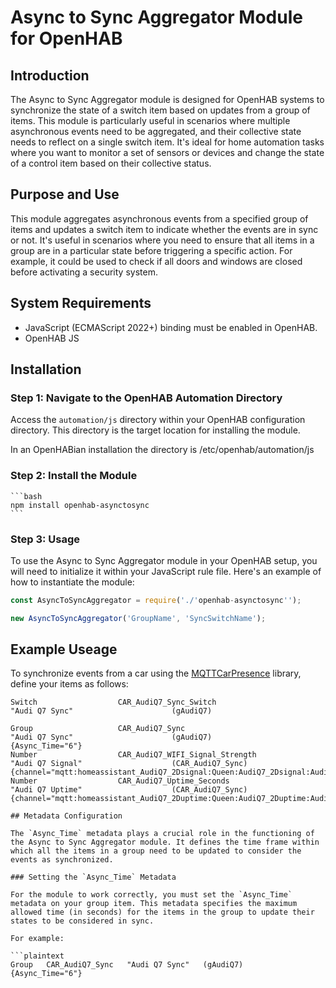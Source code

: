 # Async to Sync Aggregator Module for OpenHAB

## Introduction

The Async to Sync Aggregator module is designed for OpenHAB systems to synchronize the state of a switch item based on updates from a group of items. This module is particularly useful in scenarios where multiple asynchronous events need to be aggregated, and their collective state needs to reflect on a single switch item. It's ideal for home automation tasks where you want to monitor a set of sensors or devices and change the state of a control item based on their collective status.

## Purpose and Use

This module aggregates asynchronous events from a specified group of items and updates a switch item to indicate whether the events are in sync or not. It's useful in scenarios where you need to ensure that all items in a group are in a particular state before triggering a specific action. For example, it could be used to check if all doors and windows are closed before activating a security system.

## System Requirements

- JavaScript (ECMAScript 2022+) binding must be enabled in OpenHAB.
- OpenHAB JS

## Installation

### Step 1: Navigate to the OpenHAB Automation Directory

Access the `automation/js` directory within your OpenHAB configuration directory. This directory is the target location for installing the module.

In an OpenHABian installation the directory is /etc/openhab/automation/js 

### Step 2: Install the Module

    ```bash
    npm install openhab-asynctosync
    ```

### Step 3: Usage

To use the Async to Sync Aggregator module in your OpenHAB setup, you will need to initialize it within your JavaScript rule file. Here's an example of how to instantiate the module:

```javascript
const AsyncToSyncAggregator = require('./'openhab-asynctosync'');

new AsyncToSyncAggregator('GroupName', 'SyncSwitchName');
```

## Example Useage


To synchronize events from a car using the [MQTTCarPresence](https://github.com/aderusha/MQTTCarPresence) library, define your items as follows:

```plaintext
Switch                  CAR_AudiQ7_Sync_Switch                    "Audi Q7 Sync"                      (gAudiQ7)

Group                   CAR_AudiQ7_Sync                           "Audi Q7 Sync"                      (gAudiQ7)                      {Async_Time="6"}
Number                  CAR_AudiQ7_WIFI_Signal_Strength           "Audi Q7 Signal"                    (CAR_AudiQ7_Sync)        {channel="mqtt:homeassistant_AudiQ7_2Dsignal:Queen:AudiQ7_2Dsignal:AudiQ7_2Dsignal_5Fsensor#sensor"}
Number                  CAR_AudiQ7_Uptime_Seconds                 "Audi Q7 Uptime"                    (CAR_AudiQ7_Sync)        {channel="mqtt:homeassistant_AudiQ7_2Duptime:Queen:AudiQ7_2Duptime:AudiQ7_2Duptime_5Fsensor#sensor"}

## Metadata Configuration

The `Async_Time` metadata plays a crucial role in the functioning of the Async to Sync Aggregator module. It defines the time frame within which all the items in a group need to be updated to consider the events as synchronized.

### Setting the `Async_Time` Metadata

For the module to work correctly, you must set the `Async_Time` metadata on your group item. This metadata specifies the maximum allowed time (in seconds) for the items in the group to update their states to be considered in sync.

For example:

```plaintext
Group   CAR_AudiQ7_Sync   "Audi Q7 Sync"   (gAudiQ7)   {Async_Time="6"}
```